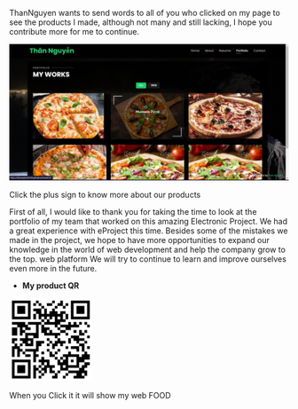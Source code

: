 ThanNguyen wants to send words to all of you who clicked on my page to see the products I made,
 although not many and still lacking, I hope you contribute more for me to continue.
 

   <img src="./assets/img/red/readme1.jpg" with="150px">

Click the plus sign to know more about our products

First of all, I would like to thank you for taking the time to look at the portfolio of my team that worked on this amazing Electronic Project. We had a great experience with eProject this time. Besides some of the mistakes we made in the project, we hope to have more opportunities to expand our knowledge in the world of web development and help the company grow to the top.
 web platform We will try to continue to learn and improve ourselves even more in the future.

<ul>
 <li><i class="bi bi-chevron-right"></i> <strong style="margin-left=50%">
              My product QR</strong> <span></span></li>
</ul>
   <img src="./assets/img/red/qr23.png" with="100px" height="150px">

   When you Click it it will show my web FOOD